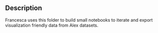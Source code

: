 ## Description

Francesca uses this folder to build small notebooks to iterate and export visualization friendly data from Alex datasets.
